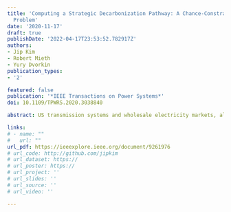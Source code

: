 ```yaml
---
title: 'Computing a Strategic Decarbonization Pathway: A Chance-Constrained Equilibrium
  Problem'
date: '2020-11-17'
draft: true
publishDate: '2022-04-17T23:53:52.782917Z'
authors:
- Jip Kim
- Robert Mieth
- Yury Dvorkin
publication_types:
- '2'

featured: false
publication: '*IEEE Transactions on Power Systems*'
doi: 10.1109/TPWRS.2020.3038840

abstract: US transmission systems and wholesale electricity markets, albeit federally regulated, often span across multiple state jurisdictions. In this environment, state regulators can strategically exploit this techno-economic coupling to advance their clean energy policy goals at the expense of neighboring jurisdictions. This paper investigates strategic regulatory competition to understand its effect on achieving Renewable Portfolio Standards (RPS). We formulate a chance-constrained equilibrium problem with equilibrium constraints (CC-EPEC), which considers multiple state regulators, acting in coordination with in-state power companies, to implement RPS goals in the least-cost manner. To solve this CC-EPEC, we customize a Progressive Hedging (PH) algorithm. The case study uses the CC-EPEC and PH algorithm to analyze the effects of state regulatory competition in the ISO New England system.

links:
# - name: ""
#   url: ""
url_pdf: https://ieeexplore.ieee.org/document/9261976
# url_code: http://github.com/jipkim
# url_dataset: https://
# url_poster: https://
# url_project: ''
# url_slides: ''
# url_source: ''
# url_video: ''

---
```


